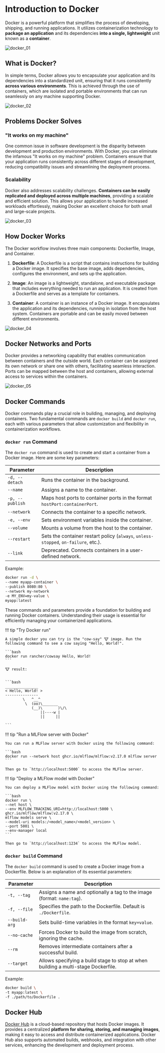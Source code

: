 # Introduction to Docker

Docker is a powerful platform that simplifies the process of developing, shipping, and running applications. It utilizes containerization technology to **package an application** and its dependencies **into a single, lightweight** unit known as a **container**.

![docker_01](../../assets/docker/docker_01.jpg)

## What is Docker?

In simple terms, Docker allows you to encapsulate your application and its dependencies into a standardized unit, ensuring that it runs consistently **across various environments**. This is achieved through the use of containers, which are isolated and portable environments that can run seamlessly on any machine supporting Docker.

![docker_02](../../assets/docker/docker_02.jpg)

## Problems Docker Solves

### "It works on my machine"

One common issue in software development is the disparity between development and production environments. With Docker, you can eliminate the infamous "It works on my machine" problem. Containers ensure that your application runs consistently across different stages of development, reducing compatibility issues and streamlining the deployment process.

### Scalability

Docker also addresses scalability challenges. **Containers can be easily replicated and deployed across multiple machines**, providing a scalable and efficient solution. This allows your application to handle increased workloads effortlessly, making Docker an excellent choice for both small and large-scale projects.

![docker_03](../../assets/docker/docker_03.jpg)

## How Docker Works

The Docker workflow involves three main components: Dockerfile, Image, and Container.

1. **Dockerfile**: A Dockerfile is a script that contains instructions for building a Docker image. It specifies the base image, adds dependencies, configures the environment, and sets up the application.

2. **Image**: An image is a lightweight, standalone, and executable package that includes everything needed to run an application. It is created from a Dockerfile and serves as a template for containers.

3. **Container**: A container is an instance of a Docker image. It encapsulates the application and its dependencies, running in isolation from the host system. Containers are portable and can be easily moved between different environments.

![docker_04](../../assets/docker/docker_04.jpg)

## Docker Networks and Ports

Docker provides a networking capability that enables communication between containers and the outside world. Each container can be assigned its own network or share one with others, facilitating seamless interaction. Ports can be mapped between the host and containers, allowing external access to services within the containers.

![docker_05](../../assets/docker/docker_05.jpg)

## Docker Commands

Docker commands play a crucial role in building, managing, and deploying containers. Two fundamental commands are `docker build` and `docker run`, each with various parameters that allow customization and flexibility in containerization workflows.


### `docker run` Command

The `docker run` command is used to create and start a container from a Docker image. Here are some key parameters:

| Parameter          | Description                                                  |
| ------------------ | ------------------------------------------------------------ |
| `-d, --detach`     | Runs the container in the background.                        |
| `--name`           | Assigns a name to the container.                              |
| `-p, --publish`    | Maps host ports to container ports in the format `hostPort:containerPort`. |
| `--network`        | Connects the container to a specific network.                 |
| `-e, --env`        | Sets environment variables inside the container.             |
| `--volume`         | Mounts a volume from the host to the container.               |
| `--restart`        | Sets the container restart policy (`always`, `unless-stopped`, `on-failure`, etc.). |
| `--link`           | Deprecated. Connects containers in a user-defined network.   |

Example:

```bash
docker run -d \
--name myapp-container \
--publish 8080:80 \
--network my-network 
-e MY_ENV=my-value \
myapp:latest
```

These commands and parameters provide a foundation for building and running Docker containers. Understanding their usage is essential for efficiently managing your containerized applications.

!!! tip "Try Docker run"

    A simple docker you can try is the "cow-say" 🐮 image. Run the following command to see a cow saying "Hello, World!".

    ```bash
    docker run rancher/cowsay Hello, World!
    ```

    🐮 result:


    ```bash
    _______________ 
    < Hello, World! >
    --------------- 
            \   ^__^
             \  (oo)\_______
                (__)\       )\/\
                    ||----w |
                    ||     ||

    ```

!!! tip "Run a MLFlow server with Docker"

    You can run a MLFlow server with Docker using the following command:

    ```bash
    docker run --network host ghcr.io/mlflow/mlflow:v2.17.0 mlflow server
    ```

    Then go to `http://localhost:5000` to access the MLFlow server.


!!! tip "Deploy a MLFlow model with Docker"

    You can deploy a MLFlow model with Docker using the following command:

    ```bash
    docker run \
    --net host \
    --env MLFLOW_TRACKING_URI=http://localhost:5000 \
    ghcr.io/mlflow/mlflow:v2.17.0 \
    mlflow models serve \
    --model-uri models:/<model_name>/<model_version> \
    --port 5001 \
    --env-manager local
    ```

    Then go to `http://localhost:1234` to access the MLFlow model.

### `docker build` Command

The `docker build` command is used to create a Docker image from a Dockerfile. Below is an explanation of its essential parameters:

| Parameter          | Description                                                  |
| ------------------ | ------------------------------------------------------------ |
| `-t, --tag`        | Assigns a name and optionally a tag to the image (format: `name:tag`). |
| `-f, --file`       | Specifies the path to the Dockerfile. Default is `./Dockerfile`. |
| `--build-arg`      | Sets build-time variables in the format `key=value`.         |
| `--no-cache`       | Forces Docker to build the image from scratch, ignoring the cache. |
| `--rm`             | Removes intermediate containers after a successful build.     |
| `--target`         | Allows specifying a build stage to stop at when building a multi-stage Dockerfile. |

Example:

```bash
docker build \
-t myapp:latest \
-f ./path/to/Dockerfile .
```

## Docker Hub

[Docker Hub](https://hub.docker.com/) is a cloud-based repository that hosts Docker images. It provides a centralized **platform for sharing, storing, and managing images**, making it easy to access and distribute containerized applications. Docker Hub also supports automated builds, webhooks, and integration with other services, enhancing the development and deployment process.

